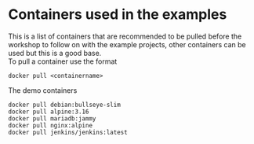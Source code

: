 # Containers used in the examples

This is a list of containers that are recommended to be pulled before the workshop to follow on with the example projects, other containers can be used but this is a good base.  
To pull a container use the format
 
    docker pull <containername>

The demo containers

    docker pull debian:bullseye-slim
    docker pull alpine:3.16
    docker pull mariadb:jammy
    docker pull nginx:alpine
    docker pull jenkins/jenkins:latest